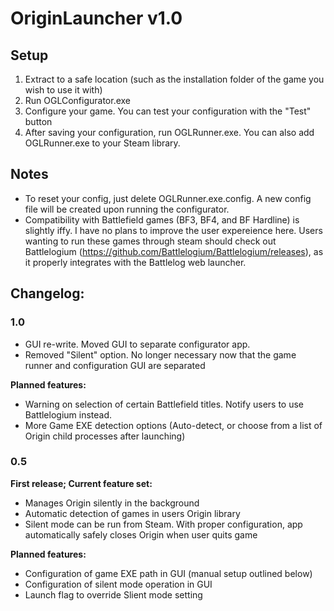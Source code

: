 # OriginLauncher v1.0

## Setup
1. Extract to a safe location (such as the installation folder of the game you wish to use it with)
2. Run OGLConfigurator.exe
3. Configure your game. You can test your configuration with the "Test" button
4. After saving your configuration, run OGLRunner.exe. You can also add OGLRunner.exe to your Steam library.

## Notes
- To reset your config, just delete OGLRunner.exe.config. A new config file will be created upon running the configurator.
- Compatibility with Battlefield games (BF3, BF4, and BF Hardline) is slightly iffy. I have no plans to improve the user expereience here. Users wanting to run these games through steam should check out Battlelogium (https://github.com/Battlelogium/Battlelogium/releases), as it properly integrates with the Battlelog web launcher.


## Changelog:
### 1.0
- GUI re-write. Moved GUI to separate configurator app.
- Removed "Silent" option. No longer necessary now that the game runner and configuration GUI are separated
	
**Planned features:**
- Warning on selection of certain Battlefield titles. Notify users to use Battlelogium instead.
- More Game EXE detection options (Auto-detect, or choose from a list of Origin child processes after launching)

### 0.5
**First release; Current feature set:**
- Manages Origin silently in the background
- Automatic detection of games in users Origin library
- Silent mode can be run from Steam. With proper configuration, app automatically safely closes Origin when user quits game

**Planned features:**
- Configuration of game EXE path in GUI (manual setup outlined below)
- Configuration of silent mode operation in GUI
- Launch flag to override Slient mode setting
